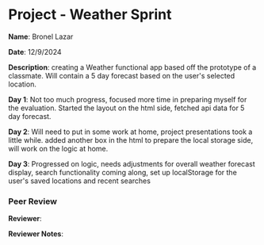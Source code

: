#   Project - Weather Sprint

**Name**: Bronel Lazar

**Date**: 12/9/2024

**Description**: creating a Weather functional app based off the prototype of a classmate. Will contain a 5 day forecast based on the user's selected location.

**Day 1**: Not too much progress, focused more time in preparing myself for the evaluation. Started the layout on the html side, fetched api data for 5 day forecast.

**Day 2**: Will need to put in some work at home, project presentations took a little while. added another box in the html to prepare the local storage side, will work on the logic at home.

**Day 3**: Progressed on logic, needs adjustments for overall weather forecast display, search functionality coming along, set up localStorage for the user's saved locations and recent searches

### Peer Review

**Reviewer**: 


**Reviewer Notes**: 
